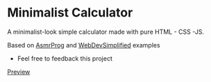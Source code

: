 
# Minimalist Calculator

A minimalist-look simple calculator made with pure HTML - CSS -JS.

Based on [AsmrProg](https://www.youtube.com/watch?v=sBJmRD7kNTk) and [WebDevSimplified](https://www.youtube.com/watch?v=j59qQ7YWLxw&t=1274s) examples

- Feel free to feedback this project

[Preview](https://nicolasmonta1807.github.io/MinimalistCalculator/)
